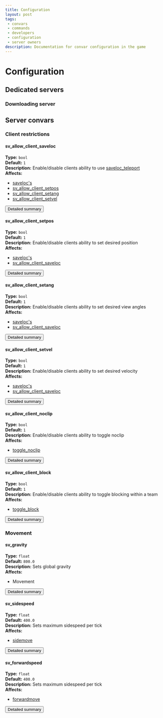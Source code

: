 ```yaml
---
title: Configuration
layout: post
tags: 
 - convars
 - commands
 - developers
 - configuration
 - server owners
description: Documentation for convar configuration in the game
---
```


# Configuration

## Dedicated servers

### Downloading server

## Server convars

### Client restrictions

#### sv_allow_client_saveloc

__Type:__ `bool`  
__Default:__ `1`  
__Description:__ Enable/disable clients ability to use [saveloc_teleport](commands#saveloc_teleport)  
__Affects:__

* [saveloc's](commands#saveloc)
* [sv_allow_client_setpos](#sv_allow_client_setpos)
* [sv_allow_client_setang](#sv_allow_client_setang)
* [sv_allow_client_setvel](#sv_allow_client_setvel)

<button class="btn btn-primary" href="convars/sv_allow_client_saveloc">Detailed summary</button>

#### sv_allow_client_setpos

__Type:__ `bool`  
__Default:__ `1`  
__Description:__ Enable/disable clients ability to set desired position  
__Affects:__

* [saveloc's](commands#saveloc)
* [sv_allow_client_saveloc](#sv_allow_client_saveloc)

<button class="btn btn-primary" href="convars/sv_allow_client_setpos">Detailed summary</button>

#### sv_allow_client_setang

__Type:__ `bool`  
__Default:__ `1`  
__Description:__ Enable/disable clients ability to set desired view angles  
__Affects:__

* [saveloc's](commands#saveloc)
* [sv_allow_client_saveloc](#sv_allow_client_saveloc)

<button class="btn btn-primary" href="convars/sv_allow_client_setang">Detailed summary</button>

#### sv_allow_client_setvel

__Type:__ `bool`  
__Default:__ `1`  
__Description:__ Enable/disable clients ability to set desired velocity  
__Affects:__

* [saveloc's](commands#saveloc)
* [sv_allow_client_saveloc](#sv_allow_client_saveloc)

<button class="btn btn-primary" href="convars/sv_allow_client_setvel">Detailed summary</button>

#### sv_allow_client_noclip

__Type:__ `bool`  
__Default:__ `1`  
__Description:__ Enable/disable clients ability to toggle noclip  
__Affects:__

* [toggle_noclip](commands#toggle_noclip)

<button class="btn btn-primary" href="convars/sv_allow_client_noclip">Detailed summary</button>

#### sv_allow_client_block

__Type:__ `bool`  
__Default:__ `1`  
__Description:__ Enable/disable clients ability to toggle blocking within a team  
__Affects:__

* [toggle_block](commands#toggle_block)

<button class="btn btn-primary" href="convars/sv_allow_client_block">Detailed summary</button>

### Movement

#### sv_gravity

__Type:__ `float`  
__Default:__ `800.0`  
__Description:__ Sets global gravity  
__Affects:__

* Movement

<button class="btn btn-primary" href="convars/sv_gravity">Detailed summary</button>

#### sv_sidespeed

__Type:__ `float`  
__Default:__ `400.0`  
__Description:__ Sets maximum sidespeed per tick  
__Affects:__

* [sidemove](commands#sourcemod-TODO)

<button class="btn btn-primary" href="convars/sv_sidespeed">Detailed summary</button>

#### sv_forwardspeed

__Type:__ `float`  
__Default:__ `400.0`  
__Description:__ Sets maximum sidespeed per tick  
__Affects:__

* [forwardmove](commands#sourcemod-TODO)

<button class="btn btn-primary" href="convars/sv_forwardspeed">Detailed summary</button>
